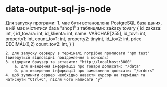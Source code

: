 # data-output-sql-js-node

Для запуску програми:
    1. має бути встановлена PostgreSQL база даних, в ній має міститися база "shop1" з таблицями:
                                            zakazy
            tovary                         {  id_zakaza: int,
            {  id_tovara: int,                id_klienta: int,
               name: VARCHAR[255],            id_tov1: int,
               property1: int,                count_tov1: int,
               property2: tinyint,            id_tov2: int,
              price DECIMAL(6,2)              count_tov2: int,
            }                              }
                                            
    2. для запуску серверу в терміналі потрібно прописати "npm test" (виведуться відповідні повідомлення в консоль)
    3. відкрити браузер та вставити: "http://localhost:3000"
        а. для виведення інформації про товари дописати: "/data"
        б. для виведення інформації про замовлення дописати: "/orders"
    4. щоб зупинити сервер необхідно навести курсор на термінал та натиснути "Ctrl+C", після чого написати "у"
